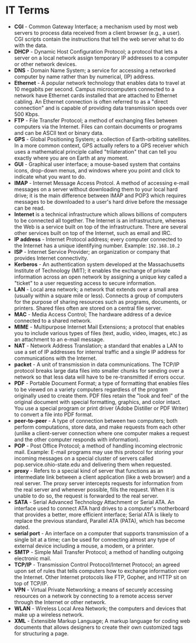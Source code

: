 # IT Terms

- **CGI** - Common Gateway Interface; a mechanism used by most web servers to process data received from a client browser (e.g., a user). 
CGI scripts contain the instructions that tell the web server what to do with the data. 
- **DHCP** - Dynamic Host Configuration Protocol; 
a protocol that lets a server on a local network assign temporary IP addresses to a computer or other network devices. 
- **DNS** - Domain Name System; a service for accessing a networked computer by name rather than by numerical, (IP) address.
- **Ethernet** - A popular network technology that enables data to travel at 10 megabits per second. 
Campus microcomputers connected to a network have Ethernet cards installed that are attached to Ethernet cabling. 
An Ethernet connection is often referred to as a "direct connection" and is capable of providing data transmission speeds over 500 Kbps. 
- **FTP** - File Transfer Protocol; a method of exchanging files between computers via the Internet. 
Files can contain documents or programs and can be ASCII text or binary data. 
- **GPS** - Global Positioning System; a collection of Earth-orbiting satellites. In a more common context, 
GPS actually refers to a GPS receiver which uses a mathematical principle called "trilateration" 
that can tell you exactly where you are on Earth at any moment. 
- **GUI** - Graphical user interface; a mouse-based system that contains icons, drop-down menus, 
and windows where you point and click to indicate what you want to do. 
- **IMAP** - Internet Message Access Protcol. A method of accessing e-mail messages on a server without downloading them to your local hard drive; it is the main difference between IMAP and POP3 which requires messages to be downloaded to a user's hard drive before the message can be read. 
- **Internet** is a technical infrastructure which allows billions of computers to be connected all together. 
The Internet is an infrastructure, whereas the Web is a service built on top of the infrastructure. 
There are several other services built on top of the Internet, such as email and IRC.
- **IP address** - Internet Protocol address; every computer connected to the Internet has a unique identifying number. 
Example: `192.168.10.2`
- **ISP** - Internet Service Provider; an organization or company that provides Internet connectivity.
- **Kerberos** - An authentication system developed at the Massachusetts Institute of Technology (MIT); it enables the exchange of private information across an open network by assigning a unique key called a "ticket" to a user requesting access to secure information. 
- **LAN** - Local area network; a network that extends over a small area (usually within a square mile or less). Connects a group of computers for the purpose of sharing resources such as programs, documents, or printers. Shared files often are stored on a central file server. 
- **MAC** - Media Access Control; The hardware address of a device connected to a shared network. 
- **MIME** - Multipurpose Internet Mail Extensions; a protocol that enables you to include various types of files (text, audio, video, images, etc.) as an attachment to an e-mail message. 
- **NAT** - Network Address Translation; a standard that enables a LAN to use a set of IP addresses for internal traffic and a single IP address for communications with the Internet.
- **packet** - A unit of transmission in data communications. The TCP/IP protocol breaks large data files into smaller chunks for sending over a network so that less data will have to be re-transmitted if errors occur. 
- **PDF** - Portable Document Format; a type of formatting that enables files to be viewed on a variety computers regardless of the program originally used to create them. PDF files retain the "look and feel" of the original document with special formatting, graphics, and color intact. You use a special program or print driver (Adobe Distiller or PDF Writer) to convert a file into PDF format. 
- **peer-to-peer** - A type of connection between two computers; both perform computations, store data, and make requests from each other (unlike a client-server connection where one computer makes a request and the other computer responds with information). 
- **POP** - Post Office Protocol; a method of handling incoming electronic mail. 
Example: E-mail programs may use this protocol for storing your incoming messages on a special cluster of servers called pop.service.ohio-state.edu and delivering them when requested. 
- **proxy** - Refers to a special kind of server that functions as an intermediate link between a client application (like a web browser) and a real server. 
The proxy server intercepts requests for information from the real server and whenever possible, fills the request. 
When it is unable to do so, the request is forwarded to the real server. 
- **SATA** - Serial Advanced Technology Attachment or Serial ATA. An interface used to connect ATA hard drives to a computer's motherboard that provides a better, more efficient interface; Serial ATA is likely to replace the previous standard, Parallel ATA (PATA), which has become dated.
- **serial port** - An interface on a computer that supports transmission of a single bit at a time; 
can be used for connecting almost any type of external device including a mouse, a modem, or a printer.
- **SMTP** - Simple Mail Transfer Protocol; a method of handling outgoing electronic mail.
- **TCP/IP** - Transmission Control Protocol/Internet Protocol; an agreed upon set of rules that tells computers how to exchange information over the Internet. 
Other Internet protocols like FTP, Gopher, and HTTP sit on top of TCP/IP.
- **VPN** - Virtual Private Networking; a means of securely accessing resources on a network by connecting to a remote access server through the Internet or other network. 
- **WLAN** - Wireless Local Area Network; the computers and devices that make up a wireless network. 
- **XML** - Extensible Markup Language; A markup language for coding web documents that allows designers to create their own customized tags for structuring a page.
